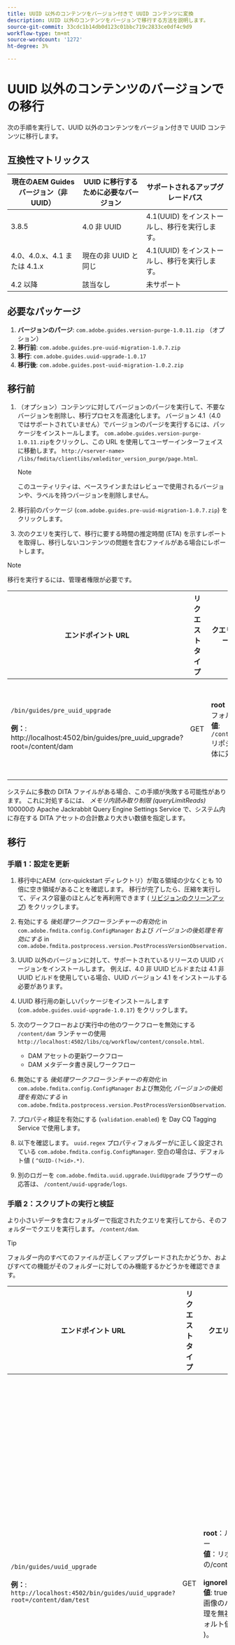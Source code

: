 ```yaml
---
title: UUID 以外のコンテンツをバージョン付きで UUID コンテンツに変換
description: UUID 以外のコンテンツをバージョンで移行する方法を説明します。
source-git-commit: 33cdc1b14db0d123c01bbc719c2833ce0df4c9d9
workflow-type: tm+mt
source-wordcount: '1272'
ht-degree: 3%

---
```





# UUID 以外のコンテンツのバージョンでの移行

次の手順を実行して、UUID 以外のコンテンツをバージョン付きで UUID コンテンツに移行します。

## 互換性マトリックス

| 現在のAEM Guides バージョン（非 UUID） | UUID に移行するために必要なバージョン | サポートされるアップグレードパス |
|---|---|---|
| 3.8.5 | 4.0 非 UUID | 4.1(UUID) をインストールし、移行を実行します。 |
| 4.0、4.0.x、4.1 または 4.1.x | 現在の非 UUID と同じ | 4.1(UUID) をインストールし、移行を実行します。 |
| 4.2 以降 | 該当なし | 未サポート |

## 必要なパッケージ

1. **バージョンのパージ**: `com.adobe.guides.version-purge-1.0.11.zip` （オプション）
1. **移行前**: `com.adobe.guides.pre-uuid-migration-1.0.7.zip`
1. **移行**: `com.adobe.guides.uuid-upgrade-1.0.17`
1. **移行後**: `com.adobe.guides.post-uuid-migration-1.0.2.zip`


## 移行前

1. （オプション）コンテンツに対してバージョンのパージを実行して、不要なバージョンを削除し、移行プロセスを高速化します。 バージョン 4.1（4.0 ではサポートされていません）でバージョンのパージを実行するには、パッケージをインストールします。 `com.adobe.guides.version-purge-1.0.11.zip`をクリックし、この URL を使用してユーザーインターフェイスに移動します。 `http://<server-name> /libs/fmdita/clientlibs/xmleditor_version_purge/page.html`.

   >[!NOTE]
   >
   >このユーティリティは、ベースラインまたはレビューで使用されるバージョンや、ラベルを持つバージョンを削除しません。
1. 移行前のパッケージ (`com.adobe.guides.pre-uuid-migration-1.0.7.zip`) をクリックします。

1. 次のクエリを実行して、移行に要する時間の推定時間 (ETA) を示すレポートを取得し、移行しないコンテンツの問題を含むファイルがある場合にレポートします。

>[!NOTE]
>
>移行を実行するには、管理者権限が必要です。


| エンドポイント URL | リクエストタイプ | クエリパラメーター | 期待される結果 |
|---|---|---|---|
| `/bin/guides/pre_uuid_upgrade` <br> <br>**例：**: http://localhost:4502/bin/guides/pre_uuid_upgrade?root=/content/dam | GET | **root**：ルートフォルダー<br> **値**: `/content/dam` リポジトリ全体に対して。 | ファイル数、合計バージョン数、エラー数を一覧表示する移行前レポート (.csv) が作成されます。 <br><br> **サンプル出力**:<br>RootFolder: /content/dam <br>合計ファイル数： 2697 <br>合計バージョン数：10380 <br>エラーが発生したファイルの数： 28 <br>詳細なレポートは、AEM CRX の `/content/uuid-pgrade/UuidMigrationReport_1688400131039.csv` |

システムに多数の DITA ファイルがある場合、この手順が失敗する可能性があります。 これに対処するには、 *メモリ内読み取り制限 (queryLimitReads)* 100000の Apache Jackrabbit Query Engine Settings Service で、システム内に存在する DITA アセットの合計数より大きい数値を指定します。

## 移行

### 手順 1：設定を更新

1. 移行中にAEM（crx-quickstart ディレクトリ）が取る領域の少なくとも 10 倍に空き領域があることを確認します。 移行が完了したら、圧縮を実行して、ディスク容量のほとんどを再利用できます ( [リビジョンのクリーンアップ](https://experienceleague.adobe.com/docs/experience-manager-65/deploying/deploying/revision-cleanup.html?lang=ja)) をクリックします。

1. 有効にする *後処理ワークフローランチャーの有効化* in `com.adobe.fmdita.config.ConfigManager` および *バージョンの後処理を有効にする* in `com.adobe.fmdita.postprocess.version.PostProcessVersionObservation.`

1. UUID 以外のバージョンに対して、サポートされているリリースの UUID バージョンをインストールします。 例えば、4.0 非 UUID ビルドまたは 4.1 非 UUID ビルドを使用している場合、UUID バージョン 4.1 をインストールする必要があります。

1. UUID 移行用の新しいパッケージをインストールします (`com.adobe.guides.uuid-upgrade-1.0.17`) をクリックします。

1. 次のワークフローおよび実行中の他のワークフローを無効にする `/content/dam` ランチャーの使用 `http://localhost:4502/libs/cq/workflow/content/console.html`.

   * DAM アセットの更新ワークフロー
   * DAM メタデータ書き戻しワークフロー

1. 無効にする *後処理ワークフローランチャーの有効化* in `com.adobe.fmdita.config.ConfigManager` および無効化 *バージョンの後処理を有効にする* in `com.adobe.fmdita.postprocess.version.PostProcessVersionObservation`.

1. プロパティ検証を有効にする (`validation.enabled`) を Day CQ Tagging Service で使用します。

1. 以下を確認します。 `uuid.regex` プロパティフォルダーがに正しく設定されている `com.adobe.fmdita.config.ConfigManager`. 空白の場合は、デフォルト値 ( `^GUID-(?<id>.*)`.
1. 別のロガーを `com.adobe.fmdita.uuid.upgrade.UuidUpgrade` ブラウザーの応答は、 `/content/uuid-upgrade/logs`.

### 手順 2：スクリプトの実行と検証

より小さいデータを含むフォルダーで指定されたクエリを実行してから、そのフォルダーでクエリを実行します。 `/content/dam`.

>[!TIP]
>
>フォルダー内のすべてのファイルが正しくアップグレードされたかどうか、およびすべての機能がそのフォルダーに対してのみ機能するかどうかを確認できます。

| エンドポイント URL | リクエストタイプ | クエリパラメーター | 期待される結果 |
|---|---|---|---|
| `/bin/guides/uuid_upgrade`<br><br> **例：**: `http://localhost:4502/bin/guides/uuid_upgrade?root=/content/dam/test` | GET | **root**：ルートフォルダー <br>**値**：リポジトリ全体の/content/dam。<br><br>**ignoreImageVersions**<br> **値**: true または false( 画像のバージョンの処理を無視します。 デフォルト値は false です )。 | ファイルのリストが正常に移行され、アップグレードに失敗し、エラーが発生してアップグレードし、合計時間がかかった移行レポート。 <br><br> **サンプル出力**: <br> [情報] 失敗したファイルのリスト： 0 <br>[情報] いいえ。 正常にアップグレードされたファイルの数： 2241 <br>[情報] いいえ。 次のエラーでアップグレードされたファイルの数： 28 <br>[情報] いいえ。 /個のファイルをアップグレードできませんでした： 0 <br> [情報] 合計所要時間： 0:37:03.131 |

>[!NOTE]
>
> コンテンツの移行は、フォルダーレベルで実行するか、完了してから実行できます `/content/dam` または同じフォルダー上（移行を再実行）

また、DITA コンテンツで使用した画像やグラフィックなど、すべてのメディアアセットに対しても、コンテンツの移行を確実におこなうことが重要です。

#### ベースライン移行

移行済みのフォルダーでクエリを実行し、そのフォルダーのベースラインを移行します。

| エンドポイント URL | リクエストタイプ | クエリパラメーター | 期待される結果 |
|---|---|---|---|
| `/bin/guides/baseline_uuid_upgrade`<br><br> **例：**: ` http://localhost:4502/bin/guides/baseline_uuid_upgrade?root=/content/dam/test` | GET | **root**：ルートフォルダー <br> **値**：リポジトリ全体の/content/dam。 <br><br> **ignoreImageVersions**<br> **値**: true/false <br>( 画像バージョンの処理を無視します。 デフォルト値は false です )。 <br><br> **doReviews** <br> **値**: true/false <br> ( レビューをアップグレードする必要があるかどうか。 デフォルト値は false です。) ファイルのリストが正常に移行され、アップグレードに失敗し、エラーが発生してアップグレードし、合計時間がかかった移行レポート。 <br> <br> **サンプル出力**:<br>[情報] 失敗したファイルのリスト <br> [情報] いいえ。 2241 に正常にアップグレードされたファイルの数<br> [情報] いいえ。 28 個のエラーでアップグレードされたファイル<br>[情報] いいえ。 /個のファイルをアップグレードできませんでした 0<br>[情報] 合計所要時間： 0:37:03.131 |


### 手順 3：設定の復元

サーバーが正常に移行されたら、後処理、タグ付け、および次のワークフロー（移行時に最初に無効になったその他すべてのワークフローを含む）を有効にして、サーバー上で作業を続行します。

* DAM アセットの更新ワークフロー
* DAM メタデータワークフロー

>[!NOTE]
>
>移行前に一部のファイルが処理されないか破損し、移行前に破損し、移行後も破損したままになる場合。

## 移行の検証

1. UUID 移行後パッケージ (`com.adobe.guides.post-uuid-migration-1.0.2.zip`) をクリックします。

1. 次のクエリを実行して、移行中にエラーが発生せず、リンクが壊れていることを検証します。 このスクリプトは、以前に壊れていなかったが、何らかの理由で現在は壊れているリンクがあるかどうかを識別します。

   | エンドポイント URL | リクエストタイプ | クエリパラメーター | 期待される結果 |
   |---|---|---|---|
   | `/bin/guides/get_broken_links` <br> <br> **例：**:<br>`http://localhost:4502/bin/guides/get_broken_links` | GET | 該当なし | UUID の壊れたファイルの総数とそれぞれのファイルパスを含む移行レポート。 <br> <br> **サンプル出力**:<br>[デバッグ] これらの GUID がすべてコンテンツで使用されているかどうかを確認します。<br>[デバッグ] UUID が壊れている可能性があるファイルの総数： 0 <br>[デバッグ] パスで UUID が壊れている可能性がある：0 |

1. 移行が完了したら、圧縮を実行してディスク領域のほとんどを再利用できます ( `https://experienceleague.adobe.com/docs/experience-manager-65/deploying/deploying/revision-cleanup.html?lang=en`) をクリックします。

## 差分コンテンツ移行

1. 差分コンテンツをアクティブなサーバー（非 UUID）から現在の UUID サーバーに移行するには、非 UUID サーバーに移行前スクリプトをインストールします。

1. データセット（またはサブフォルダー）全体で次のクエリを実行して、指定されたタイムスタンプの後に変更されたすべてのファイルを識別してエクスポートします。タイムスタンプは、日時に ISO8601 形式 (YYYY-MM-DDTHH) を使用します。:mm:ss.SSSZ) を含み、YYYY-MM-DD などの部分表現も可能です。

   | エンドポイント URL | リクエストタイプ | クエリパラメーター | 期待される結果 |
   |---|---|---|---|
   | `/bin/guides/data_export`<br><br>**例：**: <br> `http://localhost:4502/bin/guides/data_export?timestamp=2023-07-11&root=/content/dam` | GET | **timestamp** <br> **値**: YYYY-MM-DD<br><br> **root**：ルートフォルダー <br> **値**: `/content/dam` リポジトリ全体に対して。 | 差分コンテンツを含む zip ファイルが/var/dxml/exports に作成されます。 <br> <br>**サンプル**: dataexport_1689761491218.zip （ファイルが作成されます） |

1. スクリプトで書き出した zip ファイルをダウンロードします。 応答の最後の行には、生成された zip ファイルのパスが表示されます（システムの/var/dxml/exports に保存されています）。

1. Assets UI の目的のパスで、zip ファイルを uuid サーバーにアップロードします。

1. 移行後のパッケージが uuid サーバーにインストールされていることを確認します。

1. 次の指定したクエリを実行して、アップロードされた zip ファイルからシステムに差分コンテンツをインポートします。 データを正しく識別および処理するには、クエリにアップロードされた zip ファイルのパスを含める必要があります。

   | エンドポイント URL | リクエストタイプ | クエリパラメーター | 期待される結果 |
   |---|---|---|---|
   | `/bin/guides/data_import`<br> **例：**:`http://localhost:4502/bin/guides/data_import?path=/content/dam/dataexport_1689344927551.zip&createVersion=true` | POST | **path**<br> **値**: `/content/dam/filename.zip`（アップロードされたファイルの場所） **createVersion** <br> **値**: true/false<br>（createVersion のデフォルト値は false です）。 | ファイルは目的のコンテンツパスにアップロードされます。<br><br>**サンプル**: `dataexport_1689761491218.zip`<br><br> ( 前の手順で書き出したのと同じファイルが、 `/content/dam`) をクリックします。 |

1. スクリプトは、新しいファイルが存在しない場合は新しいファイルを作成し、変更された場合は既存のファイルを上書きします。

>[!NOTE]
>
> バージョン履歴およびサーバー上でおこなわれたその他の変更（ワークフローやレビューなど）は、手動で更新する必要があります。
